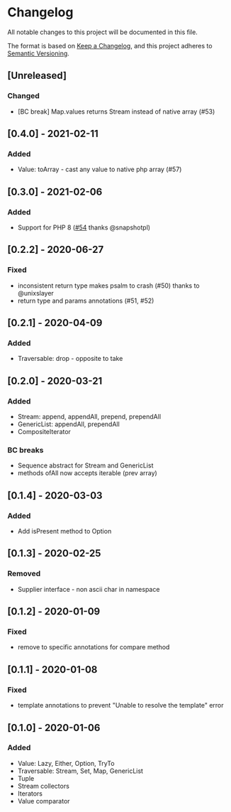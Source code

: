 # Changelog
All notable changes to this project will be documented in this file.

The format is based on [Keep a Changelog](https://keepachangelog.com/en/1.0.0/),
and this project adheres to [Semantic Versioning](https://semver.org/spec/v2.0.0.html).

## [Unreleased]
### Changed
- [BC break] Map.values returns Stream instead of native array (#53)

## [0.4.0] - 2021-02-11
### Added
- Value: toArray - cast any value to native php array (#57)

## [0.3.0] - 2021-02-06
### Added
- Support for PHP 8 ([#54](https://github.com/munusphp/munus/pull/54) thanks @snapshotpl)

## [0.2.2] - 2020-06-27
### Fixed
- inconsistent return type makes psalm to crash (#50) thanks to @unixslayer
- return type and params annotations (#51, #52)

## [0.2.1] - 2020-04-09
### Added
- Traversable: drop - opposite to take 

## [0.2.0] - 2020-03-21
### Added
- Stream: append, appendAll, prepend, prependAll
- GenericList: appendAll, prependAll
- CompositeIterator

### BC breaks
- Sequence abstract for Stream and GenericList
- methods ofAll now accepts iterable (prev array)

## [0.1.4] - 2020-03-03
### Added
- Add isPresent method to Option

## [0.1.3] - 2020-02-25
### Removed
- Supplier interface - non ascii char in namespace

## [0.1.2] - 2020-01-09
### Fixed
- remove to specific annotations for compare method

## [0.1.1] - 2020-01-08
### Fixed
- template annotations to prevent "Unable to resolve the template" error

## [0.1.0] - 2020-01-06
### Added
- Value: Lazy, Either, Option, TryTo
- Traversable: Stream, Set, Map, GenericList
- Tuple
- Stream collectors
- Iterators
- Value comparator
